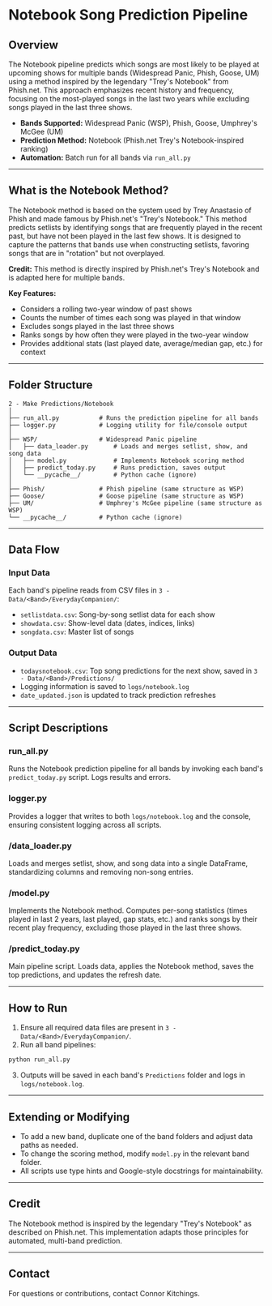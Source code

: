 # Notebook Song Prediction Pipeline

## Overview
The Notebook pipeline predicts which songs are most likely to be played at upcoming shows for multiple bands (Widespread Panic, Phish, Goose, UM) using a method inspired by the legendary "Trey's Notebook" from Phish.net. This approach emphasizes recent history and frequency, focusing on the most-played songs in the last two years while excluding songs played in the last three shows.

- **Bands Supported:** Widespread Panic (WSP), Phish, Goose, Umphrey's McGee (UM)
- **Prediction Method:** Notebook (Phish.net Trey's Notebook-inspired ranking)
- **Automation:** Batch run for all bands via `run_all.py`

---

## What is the Notebook Method?
The Notebook method is based on the system used by Trey Anastasio of Phish and made famous by Phish.net's "Trey's Notebook." This method predicts setlists by identifying songs that are frequently played in the recent past, but have not been played in the last few shows. It is designed to capture the patterns that bands use when constructing setlists, favoring songs that are in "rotation" but not overplayed.

**Credit:** This method is directly inspired by Phish.net's Trey's Notebook and is adapted here for multiple bands.

**Key Features:**
- Considers a rolling two-year window of past shows
- Counts the number of times each song was played in that window
- Excludes songs played in the last three shows
- Ranks songs by how often they were played in the two-year window
- Provides additional stats (last played date, average/median gap, etc.) for context

---

## Folder Structure
```
2 - Make Predictions/Notebook
│
├── run_all.py           # Runs the prediction pipeline for all bands
├── logger.py            # Logging utility for file/console output
│
├── WSP/                 # Widespread Panic pipeline
│   ├── data_loader.py       # Loads and merges setlist, show, and song data
│   ├── model.py             # Implements Notebook scoring method
│   ├── predict_today.py     # Runs prediction, saves output
│   └── __pycache__/         # Python cache (ignore)
│
├── Phish/               # Phish pipeline (same structure as WSP)
├── Goose/               # Goose pipeline (same structure as WSP)
├── UM/                  # Umphrey's McGee pipeline (same structure as WSP)
└── __pycache__/         # Python cache (ignore)
```

---

## Data Flow

### Input Data
Each band's pipeline reads from CSV files in `3 - Data/<Band>/EverydayCompanion/`:
- `setlistdata.csv`: Song-by-song setlist data for each show
- `showdata.csv`: Show-level data (dates, indices, links)
- `songdata.csv`: Master list of songs

### Output Data
- `todaysnotebook.csv`: Top song predictions for the next show, saved in `3 - Data/<Band>/Predictions/`
- Logging information is saved to `logs/notebook.log`
- `date_updated.json` is updated to track prediction refreshes

---

## Script Descriptions

### run_all.py
Runs the Notebook prediction pipeline for all bands by invoking each band's `predict_today.py` script. Logs results and errors.

### logger.py
Provides a logger that writes to both `logs/notebook.log` and the console, ensuring consistent logging across all scripts.

### <Band>/data_loader.py
Loads and merges setlist, show, and song data into a single DataFrame, standardizing columns and removing non-song entries.

### <Band>/model.py
Implements the Notebook method. Computes per-song statistics (times played in last 2 years, last played, gap stats, etc.) and ranks songs by their recent play frequency, excluding those played in the last three shows.

### <Band>/predict_today.py
Main pipeline script. Loads data, applies the Notebook method, saves the top predictions, and updates the refresh date.

---

## How to Run

1. Ensure all required data files are present in `3 - Data/<Band>/EverydayCompanion/`.
2. Run all band pipelines:

```bash
python run_all.py
```

3. Outputs will be saved in each band's `Predictions` folder and logs in `logs/notebook.log`.

---

## Extending or Modifying
- To add a new band, duplicate one of the band folders and adjust data paths as needed.
- To change the scoring method, modify `model.py` in the relevant band folder.
- All scripts use type hints and Google-style docstrings for maintainability.

---

## Credit
The Notebook method is inspired by the legendary "Trey's Notebook" as described on Phish.net. This implementation adapts those principles for automated, multi-band prediction.

---

## Contact
For questions or contributions, contact Connor Kitchings.
